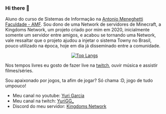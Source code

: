 ### Hi there 👋

Aluno do curso de Sistemas de Informação na [Antonio Meneghetti Faculdade - AMF](https://faculdadeam.edu.br). Sou dono de uma Network de servidores de Minecraft, a Kingdoms Network, um projeto criado por mim em 2020, inicialmente somente um servidor entre amigos, e acabou se tornando uma Network, vale ressaltar que o projeto ajudou a injetar o sistema Towny no Brasil, pouco utilizado na época, hoje em dia já disseminado entre a comunidade.

<div align="center" >

[![Top Langs](https://github-readme-stats.vercel.app/api/top-langs/?username=owYuriGG&layout=compact&theme=radical&bg_color=30,0d0d0d,191919&title_color=fff&text_color=fff&icon_color=79ff97)](https://github.com/anuraghazra/github-readme-stats)
</div>


Nos tempos livres eu gosto de fazer live na [twitch](https://www.twitch.tv/yurigg_), ouvir música e assistir filmes/séries.

Sou apaixonado por jogos, ta afim de jogar? Só chama :D, jogo de tudo umpouco!

- Meu canal no youtube: [Yuri Garcia](https://www.youtube.com/channel/UC-KchKSV_XH1e3W8OIf6-Bw)
- Meu canal na twitch: [YuriGG_](https://www.twitch.tv/yurigg_)
- Discord do meu servidor: [Kingdoms Network](https://discord.gg/fAWE67cZ9k)
<!--
**owYuriGG/owYuriGG** is a ✨ _special_ ✨ repository because its `README.md` (this file) appears on your GitHub profile.

Here are some ideas to get you started:

- 🔭 I’m currently working on ...
- 🌱 I’m currently learning ...
- 👯 I’m looking to collaborate on ...
- 🤔 I’m looking for help with ...
- 💬 Ask me about ...
- 📫 How to reach me: ...
- 😄 Pronouns: ...
- ⚡ Fun fact: ...
-->
